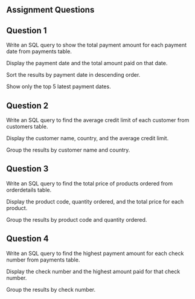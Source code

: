 ## Assignment Questions


## Question 1

Write an SQL query to show the total payment amount for each payment date from payments table.


Display the payment date and the total amount paid on that date.

Sort the results by payment date in descending order.

Show only the top 5 latest payment dates.

## Question 2
Write an SQL query to find the average credit limit of each customer from customers table.

Display the customer name, country, and the average credit limit.

Group the results by customer name and country.

## Question 3

Write an SQL query to find the total price of products ordered from orderdetails table.

Display the product code, quantity ordered, and the total price for each product.

Group the results by product code and quantity ordered.

## Question 4

Write an SQL query to find the highest payment amount for each check number from payments table.

Display the check number and the highest amount paid for that check number.

Group the results by check number.